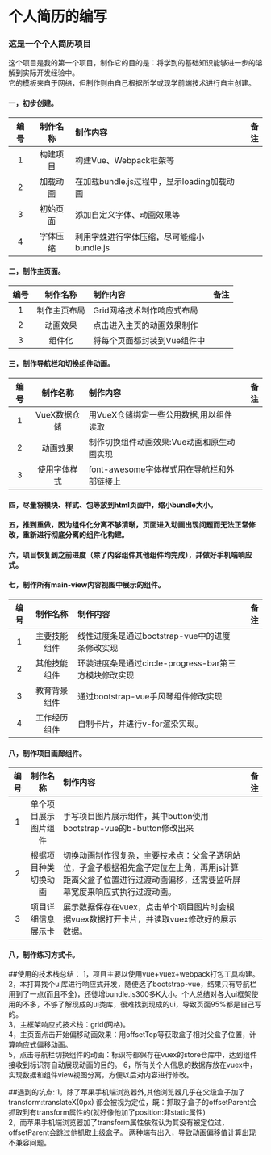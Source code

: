 #  个人简历的编写  

### 这是一个个人简历项目  
这个项目是我的第一个项目，制作它的目的是：将学到的基础知识能够进一步的溶解到实际开发经验中。  
它的模板来自于网络，但制作则由自己根据所学或现学前端技术进行自主创建。


#### 一，初步创建。  
| 编号  | 制作名称      | 制作内容                                 | 备注  |
| :---:| :----------: |:---------------------------------------| -----:|
| 1    | 构建项目      | 构建Vue、Webpack框架等                    |       |
| 2    | 加载动画      | 在加载bundle.js过程中，显示loading加载动画   |       |
| 3    | 初始页面      | 添加自定义字体、动画效果等                   |       |
| 4    | 字体压缩     | 利用字蛛进行字体压缩，尽可能缩小bundle.js                   |       |

#### 二，制作主页面。  
| 编号  | 制作名称      | 制作内容                                 | 备注  |
| :---:| :----------: |:---------------------------------------| -----:|
| 1    | 制作主页布局   | Grid网格技术制作响应式布局                   |       |
| 2    | 动画效果      | 点击进入主页的动画效果制作   |       |
| 3    | 组件化        | 将每个页面都封装到Vue组件中      |       |
#### 三，制作导航栏和切换组件动画。 
| 编号  | 制作名称      | 制作内容                                 | 备注  |
| :---:| :----------: |:---------------------------------------| -----:|
| 1    | VueX数据仓储   | 用VueX仓储绑定一些公用数据,用以组件读取                  |       |
| 2    | 动画效果       | 制作切换组件动画效果:Vue动画和原生动画实现   |       |
| 3    | 使用字体样式    | font-awesome字体样式用在导航栏和外部链接上   |       |
#### 四，尽量将模块、样式、包等放到html页面中，缩小bundle大小。 
#### 五，推到重做，因为组件化分离不够清晰，页面进入动画出现问题而无法正常修改，重新进行彻底分离的组件化构建。
#### 六，项目恢复到之前进度（除了内容组件其他组件均完成），并做好手机端响应式。
#### 七，制作所有main-view内容视图中展示的组件。
| 编号  | 制作名称      | 制作内容                                 | 备注  |
| :---:| :----------: |:---------------------------------------| -----:|
| 1    | 主要技能组件   | 线性进度条是通过bootstrap-vue中的进度条修改实现 |       |
| 2    | 其他技能组件   | 环装进度条是通过circle-progress-bar第三方模块修改实现 |       |
| 3    | 教育背景组件   | 通过bootstrap-vue手风琴组件修改实现 |       |
| 4    | 工作经历组件   | 自制卡片，并进行v-for渲染实现。 |       |
#### 八，制作项目画廊组件。
| 编号  | 制作名称      | 制作内容                                 | 备注  |
| :---:| :----------: |:---------------------------------------| -----:|
| 1    | 单个项目展示图片组件   | 手写项目图片展示组件，其中button使用bootstrap-vue的b-button修改出来 |       |
| 2    | 根据项目种类切换动画   | 切换动画制作很复杂，主要技术点：父盒子透明站位，子盒子根据祖先盒子定位左上角，再用js计算距离父盒子位置进行过渡动画偏移，还需要监听屏幕宽度来响应式执行过渡动画。 |       |
| 3    | 项目详细信息展示卡     | 展示数据保存在vuex，点击单个项目图片时会根据vuex数据打开卡片，并读取vuex修改好的展示数据。 |       |
#### 八，制作练习方式卡。



##使用的技术栈总结：
1，项目主要以使用vue+vuex+webpack打包工具构建。  
2，本打算找个ui库进行响应式开发，随便选了bootstrap-vue，结果只有导航栏用到了一点(而且不全)，还徒增bundle.js300多K大小。个人总结对各大ui框架使用的不多，不够了解现成的ui类库，很难找到现成的ui，导致页面95%都是自己写的。    
3，主框架响应式技术栈：grid(网格)。  
4，主页面点击开始偏移动画效果：用offsetTop等获取盒子相对父盒子位置，计算响应式偏移动画。  
5，点击导航栏切换组件的动画：标识符都保存在vuex的store仓库中，达到组件接收到标识符自动展现动画的目的。
6，所有关个人信息的数据存放在vuex中，实现数据和组件view视图分离，方便以后对内容进行修改。

##遇到的坑点:
1，除了苹果手机端浏览器外,其他浏览器几乎在父级盒子加了transform:translateX(0px) 都会被视为定位，既：抓取子盒子的offsetParent会抓取到有transform属性的(就好像他加了position:非static属性)  
2，而苹果手机端浏览器加了transform属性依然认为其没有被定位过，offsetParent会跳过他抓取上级盒子。  两种端有出入，导致动画偏移值计算出现不兼容问题。  
